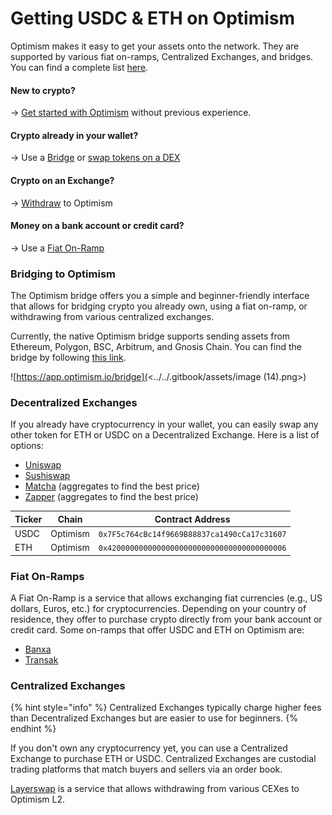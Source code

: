# Getting USDC & ETH on Optimism

Optimism makes it easy to get your assets onto the network. They are supported by various fiat on-ramps, Centralized Exchanges, and bridges. You can find a complete list [here](https://app.optimism.io/bridge).

#### New to crypto?

\-> [Get started with Optimism](https://app.optimism.io/get-started) without previous experience.

#### Crypto already in your wallet?&#x20;

\-> Use a [Bridge](getting-usdc-and-eth-on-optimism.md#bridging-to-optimism) or [swap tokens on a DEX](getting-usdc-and-eth-on-optimism.md#decentralized-exchanges)

#### Crypto on an Exchange?&#x20;

\-> [Withdraw](getting-usdc-and-eth-on-optimism.md#centralized-exchanges) to Optimism

#### Money on a bank account or credit card?&#x20;

\-> Use a [Fiat On-Ramp](getting-usdc-and-eth-on-optimism.md#fiat-on-ramps)

### Bridging to Optimism

The Optimism bridge offers you a simple and beginner-friendly interface that allows for bridging crypto you already own, using a fiat on-ramp, or withdrawing from various centralized exchanges.

Currently, the native Optimism bridge supports sending assets from Ethereum, Polygon, BSC, Arbitrum, and Gnosis Chain. You can find the bridge by following [this link](https://app.optimism.io/bridge).

![https://app.optimism.io/bridge](<../../.gitbook/assets/image (14).png>)

### Decentralized Exchanges

If you already have cryptocurrency in your wallet, you can easily swap any other token for ETH or USDC on a Decentralized Exchange. Here is a list of options:

* [Uniswap](https://app.uniswap.org/#/swap?chain=optimism)&#x20;
* [Sushiswap](https://app.sushi.com/swap?chainId=10)&#x20;
* [Matcha](https://matcha.xyz/markets/10/0x7f5c764cbc14f9669b88837ca1490cca17c31607) (aggregates to find the best price)&#x20;
* [Zapper](https://zapper.fi/exchange) (aggregates to find the best price)

| Ticker | Chain    | Contract Address                             |
| ------ | -------- | -------------------------------------------- |
| USDC   | Optimism | `0x7F5c764cBc14f9669B88837ca1490cCa17c31607` |
| ETH    | Optimism | `0x4200000000000000000000000000000000000006` |

### Fiat On-Ramps

A Fiat On-Ramp is a service that allows exchanging fiat currencies (e.g., US dollars, Euros, etc.) for cryptocurrencies. Depending on your country of residence, they offer to purchase crypto directly from your bank account or credit card. Some on-ramps that offer USDC and ETH on Optimism are: &#x20;

* [Banxa](https://optimism.banxa.com/)
* [Transak](https://global.transak.com/)

### Centralized Exchanges&#x20;

{% hint style="info" %}
Centralized Exchanges typically charge higher fees than Decentralized Exchanges but are easier to use for beginners.
{% endhint %}

If you don't own any cryptocurrency yet, you can use a Centralized Exchange to purchase ETH or USDC. Centralized Exchanges are custodial trading platforms that match buyers and sellers via an order book.&#x20;

[Layerswap](https://www.layerswap.io/) is a service that allows withdrawing from various CEXes to Optimism L2.
